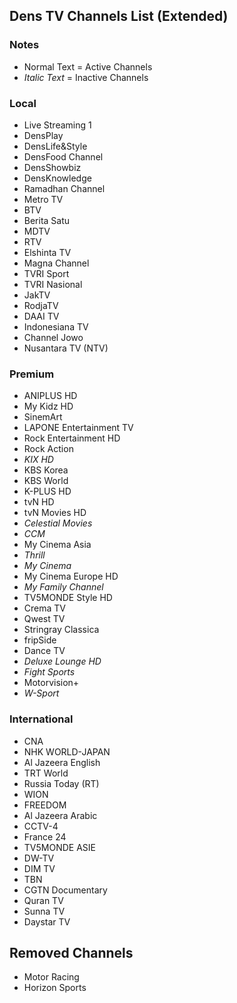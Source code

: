 ## Dens TV Channels List (Extended)
### Notes
* Normal Text = Active Channels
* *Italic Text* = Inactive Channels
### Local
* Live Streaming 1
* DensPlay
* DensLife&Style
* DensFood Channel
* DensShowbiz
* DensKnowledge
* Ramadhan Channel
* Metro TV
* BTV
* Berita Satu
* MDTV
* RTV
* Elshinta TV
* Magna Channel
* TVRI Sport
* TVRI Nasional
* JakTV
* RodjaTV
* DAAI TV
* Indonesiana TV
* Channel Jowo
* Nusantara TV (NTV)
### Premium
* ANIPLUS HD
* My Kidz HD
* SinemArt
* LAPONE Entertainment TV
* Rock Entertainment HD
* Rock Action
* *KIX HD*
* KBS Korea
* KBS World
* K-PLUS HD
* tvN HD
* tvN Movies HD
* *Celestial Movies*
* *CCM*
* My Cinema Asia
* *Thrill*
* *My Cinema*
* My Cinema Europe HD
* *My Family Channel*
* TV5MONDE Style HD
* Crema TV
* Qwest TV
* Stringray Classica
* fripSide
* Dance TV
* *Deluxe Lounge HD*
* *Fight Sports*
* Motorvision+
* *W-Sport*
### International
* CNA
* NHK WORLD-JAPAN
* Al Jazeera English
* TRT World
* Russia Today (RT)
* WION
* FREEDOM
* Al Jazeera Arabic
* CCTV-4
* France 24
* TV5MONDE ASIE
* DW-TV
* DIM TV
* TBN
* CGTN Documentary
* Quran TV
* Sunna TV
* Daystar TV
## Removed Channels
* Motor Racing
* Horizon Sports
